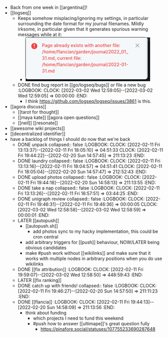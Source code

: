 - Back from one week in [[argentina]]!
- [[logseq]]
	- Keeps somehow misplacing/ignoring my settings, in particular surrounding the date format for my journal filenames. Mildly irksome, in particular given that it generates spurious warning messages while at it:
		- ![image.png](../assets/image_1644599439384_0.png)
	- DONE find bug report in [[go/logseq/bugs]] or file a new bug
	  :LOGBOOK:
	  CLOCK: [2022-03-02 Wed 12:59:05]--[2022-03-02 Wed 12:59:05] =>  00:00:00
	  :END:
		- I think https://github.com/logseq/logseq/issues/3861 is this.
- [[agora discuss]]
	- [[tarot for thought]]
	- [[maya kate]] [[agora open questions]]
	- [[neil]] [[resonate]]
- [[awesome wiki projects]]
- [[decentralized identifier]]
- have a backlog of things I should do now that we're back
	- DONE unpack
	  collapsed:: false
	  :LOGBOOK:
	  CLOCK: [2022-02-11 Fri 13:13:37]--[2022-02-11 Fri 18:05:10] =>  04:51:33
	  CLOCK: [2022-02-11 Fri 19:44:22]--[2022-02-20 Sun 14:57:45] =>  211:13:23
	  :END:
	- DONE laundry
	  collapsed:: false
	  :LOGBOOK:
	  CLOCK: [2022-02-11 Fri 13:13:16]--[2022-02-11 Fri 18:04:57] =>  04:51:41
	  CLOCK: [2022-02-11 Fri 18:05:04]--[2022-02-20 Sun 14:57:47] =>  212:52:43
	  :END:
	- DONE upload photos
	  collapsed:: false
	  :LOGBOOK:
	  CLOCK: [2022-02-11 Fri 19:44:18]--[2022-02-20 Sun 14:58:13] =>  211:13:55
	  :END:
	- DONE take a nap
	  collapsed:: false
	  :LOGBOOK:
	  CLOCK: [2022-02-11 Fri 13:13:26]--[2022-02-11 Fri 16:57:51] =>  03:44:25
	  :END:
	- DONE unigraph review
	  collapsed:: false
	  :LOGBOOK:
	  CLOCK: [2022-02-11 Fri 19:46:31]--[2022-02-11 Fri 19:46:36] =>  00:00:05
	  CLOCK: [2022-03-02 Wed 12:58:58]--[2022-03-02 Wed 12:58:59] =>  00:00:01
	  :END:
	- LATER [[autopush]]
		- [[autopush.sh]]
			- add photos sync to my hacky implementation, this could be cron central
		- add arbitrary triggers for [[push]] behaviour, NOW/LATER being obvious candidates
		- make #push work without [[wikilinks]] and make sure that it works with multiple nodes in arbitrary positions when you do use wikilinks
	- DONE [[fix attribution]]
	  :LOGBOOK:
	  CLOCK: [2022-02-11 Fri 19:59:07]--[2022-03-02 Wed 12:58:50] =>  448:59:43
	  :END:
	- LATER [[fix ranking]]
	- DONE catch up with friends!
	  collapsed:: false
	  :LOGBOOK:
	  CLOCK: [2022-02-11 Fri 19:46:27]--[2022-02-20 Sun 14:57:50] =>  211:11:23
	  :END:
	- DONE [[flancia]]
	  :LOGBOOK:
	  CLOCK: [2022-02-11 Fri 19:44:13]--[2022-02-20 Sun 14:58:09] =>  211:13:56
	  :END:
		- think about funding
			- which projects I need to fund this weekend
			- #push how to answer [[ultimape]]'s great question fully
				- https://pinafore.social/statuses/107755233690287648